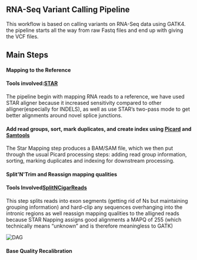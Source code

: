 ## RNA-Seq Variant Calling Pipeline 
 This workflow is based on calling variants on RNA-Seq data using GATK4. the pipeline starts all the  way from raw Fastq files and end up with giving the VCF files. 

 ## Main Steps 

 #### Mapping to the Reference
 #### Tools involved:[STAR](https://github.com/alexdobin/STAR)
The pipeline begin with mapping RNA reads to a reference, we have used STAR aligner because it increased sensitivity compared to other alligner(especially for INDELS), as well as use STAR’s two-pass mode to get better alignments around novel splice junctions.

#### Add read groups, sort, mark duplicates, and create index using [Picard](https://broadinstitute.github.io/picard/) and [Samtools](http://www.htslib.org/doc/samtools.html)

The Star Mapping  step produces a BAM/SAM file, which we then put through the usual Picard processing steps: adding read group information, sorting, marking duplicates and indexing for downstream processing.

 #### Split'N'Trim and Reassign mapping qualities
 #### Tools Involved[SplitNCigarReads](https://software.broadinstitute.org/gatk/documentation/tooldocs/current/org_broadinstitute_hellbender_tools_walkers_rnaseq_SplitNCigarReads.php)

This step  splits reads into exon segments (getting rid of Ns but maintaining grouping information) and hard-clip any sequences overhanging into the intronic regions as well reassign mapping qualities to the alligned reads because STAR Napping assigns good alignments a MAPQ of 255 (which technically means “unknown” and is therefore meaningless to GATK)

![DAG](https://github.com/khandaud15/RNA-Seq-Variant-Calling/blob/master/DAG/SplitNCigar.png)

#### Base Quality Recalibration